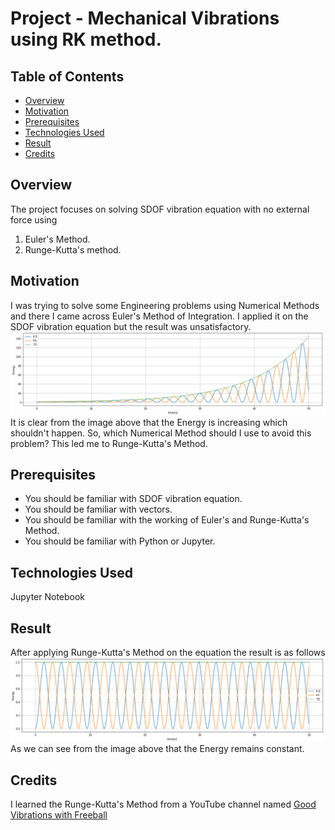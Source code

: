 # Project - Mechanical Vibrations using RK method.

## Table of Contents
- [Overview](#Overview)
- [Motivation](#Motivation)
- [Prerequisites](#Prerequisites)
- [Technologies Used](#Technologies-Used)
- [Result](#Result)
- [Credits](#Credits)

## Overview
The project focuses on solving SDOF vibration equation with no external force using
1. Euler's Method.
2. Runge-Kutta's method.<br>


## Motivation
I was trying to solve some Engineering problems using Numerical Methods and there I came across Euler's Method of Integration.
I applied it on the SDOF vibration equation but the result was unsatisfactory.
<img src="https://github.com/Parnni/Projects/blob/main/Mechanical%20Engineering/Images/EulerEnergy.PNG">
It is clear from the image above that the Energy is increasing which shouldn't happen. So, which Numerical Method should I use to avoid 
this problem?
This led me to Runge-Kutta's Method.

## Prerequisites
- You should be familiar with SDOF vibration equation.
- You should be familiar with vectors.
- You should be familiar with the working of Euler's and Runge-Kutta's Method.
- You should be familiar with Python or Jupyter.

## Technologies Used
Jupyter Notebook

## Result
After applying Runge-Kutta's Method on the equation the result is as follows
<img src="https://github.com/Parnni/Projects/blob/main/Mechanical%20Engineering/Images/RKEnergy.PNG">
As we can see from the image above that the Energy remains constant.

## Credits
I learned the Runge-Kutta's Method from a YouTube channel named [Good Vibrations with Freeball](https://www.youtube.com/watch?v=IOkwWYaZbck&list=PL2ym2L69yzkZJ1fY3SQ1JCyvZIoJYXQGZ&index=12)
